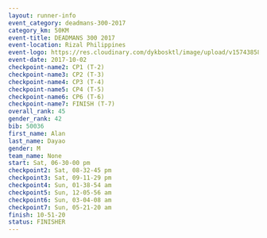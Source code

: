 ```yaml
---
layout: runner-info 
event_category: deadmans-300-2017 
category_km: 50KM 
event-title: DEADMANS 300 2017 
event-location: Rizal Philippines 
event-logo: https://res.cloudinary.com/dykbosktl/image/upload/v1574385898/Logo/2017-DM300-Logo_ljecaw.jpg 
event-date: 2017-10-02 
checkpoint-name2: CP1 (T-2) 
checkpoint-name3: CP2 (T-3) 
checkpoint-name4: CP3 (T-4) 
checkpoint-name5: CP4 (T-5) 
checkpoint-name6: CP6 (T-6) 
checkpoint-name7: FINISH (T-7) 
overall_rank: 45
gender_rank: 42
bib: 50036
first_name: Alan
last_name: Dayao
gender: M
team_name: None
start: Sat, 06-30-00 pm
checkpoint2: Sat, 08-32-45 pm
checkpoint3: Sat, 09-11-29 pm
checkpoint4: Sun, 01-38-54 am
checkpoint5: Sun, 12-05-56 am
checkpoint6: Sun, 03-04-08 am
checkpoint7: Sun, 05-21-20 am
finish: 10-51-20
status: FINISHER
---
```

